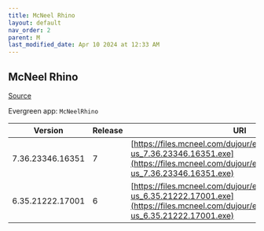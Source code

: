 ```yaml
---
title: McNeel Rhino
layout: default
nav_order: 2
parent: M
last_modified_date: Apr 10 2024 at 12:33 AM
---
```


## McNeel Rhino

[Source](https://www.rhino3d.com/)

Evergreen app: `McNeelRhino`

| Version          | Release | URI                                                                                                                                                            |
| ---------------- | ------- | -------------------------------------------------------------------------------------------------------------------------------------------------------------- |
| 7.36.23346.16351 | 7       | [https://files.mcneel.com/dujour/exe/20231212/rhino_en-us_7.36.23346.16351.exe](https://files.mcneel.com/dujour/exe/20231212/rhino_en-us_7.36.23346.16351.exe) |
| 6.35.21222.17001 | 6       | [https://files.mcneel.com/dujour/exe/20210810/rhino_en-us_6.35.21222.17001.exe](https://files.mcneel.com/dujour/exe/20210810/rhino_en-us_6.35.21222.17001.exe) |
